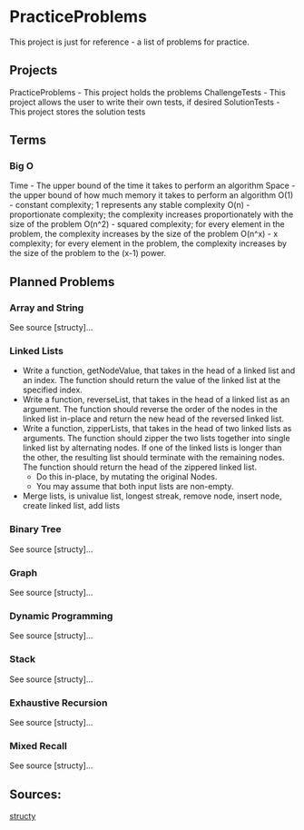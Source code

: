 # PracticeProblems

This project is just for reference - a list of problems for practice.

## Projects
PracticeProblems - This project holds the problems
ChallengeTests - This project allows the user to write their own tests, if desired
SolutionTests - This project stores the solution tests

## Terms

### Big O

Time - The upper bound of the time it takes to perform an algorithm
Space - the upper bound of how much memory it takes to perform an algorithm
O(1) - constant complexity; 1 represents any stable complexity
O(n) - proportionate complexity; the complexity increases proportionately with the size of the problem
O(n^2) - squared complexity; for every element in the problem, the complexity increases by the size of the problem
O(n^x) - x complexity; for every element in the problem, the complexity increases by the size of the problem to the (x-1) power.


## Planned Problems

### Array and String
See source [structy]...

### Linked Lists
- Write a function, getNodeValue, that takes in the head of a linked list and an index. The function should return the value of the linked list at the specified index.
- Write a function, reverseList, that takes in the head of a linked list as an argument. The function should reverse the order of the nodes in the linked list in-place and return the new head of the reversed linked list.
- Write a function, zipperLists, that takes in the head of two linked lists as arguments. The function should zipper the two lists together into single linked list by alternating nodes. If one of the linked lists is longer than the other, the resulting list should terminate with the remaining nodes. The function should return the head of the zippered linked list.
	- Do this in-place, by mutating the original Nodes.
	- You may assume that both input lists are non-empty.
- Merge lists, is univalue list, longest streak, remove node, insert node, create linked list, add lists

### Binary Tree
See source [structy]...

### Graph
See source [structy]...

### Dynamic Programming
See source [structy]...

### Stack
See source [structy]...

### Exhaustive Recursion
See source [structy]...

### Mixed Recall
See source [structy]...

## Sources:
[structy](https://structy.net/problems/zipper-lists/problem-index)